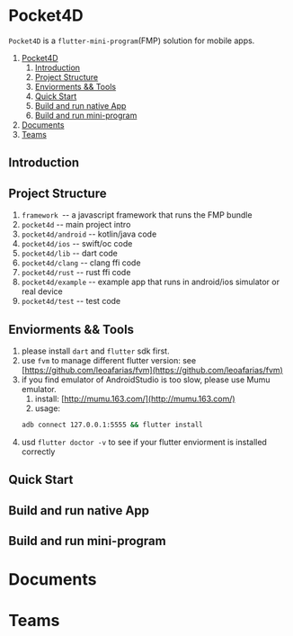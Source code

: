 # Pocket4D

`Pocket4D` is a `flutter-mini-program`(FMP) solution for mobile apps.

1. [Pocket4D](#pocket4d)
   1. [Introduction](#introduction)
   2. [Project Structure](#project-structure)
   3. [Enviorments && Tools](#enviorments--tools)
   4. [Quick Start](#quick-start)
   5. [Build and run native App](#build-and-run-native-app)
   6. [Build and run mini-program](#build-and-run-mini-program)
2. [Documents](#documents)
3. [Teams](#teams)

## Introduction


## Project Structure

1. `framework `-- a javascript framework that runs the FMP bundle
2. `pocket4d` -- main project intro
3. `pocket4d/android` -- kotlin/java code
4. `pocket4d/ios` -- swift/oc code
5. `pocket4d/lib` -- dart code
6. `pocket4d/clang` -- clang ffi code
7. `pocket4d/rust` -- rust ffi code
8. `pocket4d/example` -- example app that runs in android/ios simulator or real device
9. `pocket4d/test` -- test code

## Enviorments && Tools

1. please install `dart` and `flutter` sdk first.
2. use `fvm` to manage different flutter version: see [https://github.com/leoafarias/fvm](https://github.com/leoafarias/fvm)
3. if you find emulator of AndroidStudio is too slow, please use Mumu emulator.
   1. install: [http://mumu.163.com/](http://mumu.163.com/)
   2. usage:
    ```bash
    adb connect 127.0.0.1:5555 && flutter install
    ```
4. usd `flutter doctor -v` to see if your flutter enviorment is installed correctly


## Quick Start
## Build and run native App
## Build and run mini-program

# Documents
# Teams
